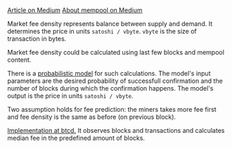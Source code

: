 [Article on Medium](https://medium.com/@bramcohen/how-wallets-can-handle-transaction-fees-ff5d020d14fb)
[About mempool on Medium](https://blog.kaiko.com/an-in-depth-guide-into-how-the-mempool-works-c758b781c608)

Market fee density represents balance between supply and demand. 
It determines the price in units `satoshi / vbyte`.
`vbyte` is the size of transaction in bytes.

Market fee density could be calculated using last few blocks and mempool content.

There is a [probabilistic model](https://github.com/bitcoinfees/feesim) for such calculations.
The model's input parameters are 
the desired probability of successfull confirmation and 
the number of blocks during which the confirmation happens.
The model's output is the price in units `satoshi / vbyte`.

Two assumption holds for fee prediction: the miners takes more fee first 
and fee density is the same as before (on previous block).

[Implementation at btcd.](https://github.com/btcsuite/btcd/blob/master/mempool/estimatefee.go)
It observes blocks and transactions and calculates median fee in the predefined amount of blocks.
